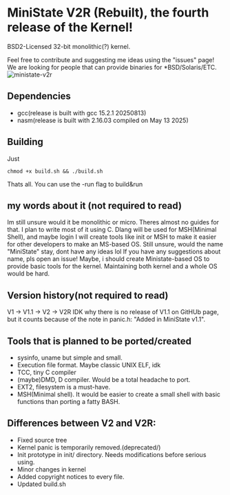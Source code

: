 # MiniState V2R (Rebuilt), the fourth release of the Kernel!
BSD2-Licensed 32-bit monolithic(?) kernel.

Feel free to contribute and suggesting me ideas using the "issues" page!
We are looking for people that can provide binaries for *BSD/Solaris/ETC.
![ministate-v2r](https://i.ibb.co/hRt2c29q/2025-08-23-16-10.png)
## Dependencies
* gcc(release is built with gcc 15.2.1 20250813)
* nasm(release is built with 2.16.03 compiled on May 13 2025)
## Building
Just
```
chmod +x build.sh && ./build.sh
```
Thats all.
You can use the -run flag to build&run
## my words about it (not required to read)
Im still unsure would it be monolithic or micro. Theres almost no guides for that.
I plan to write most of it using C. Dlang will be used for MSH(Minimal Shell), and maybe login
I will create tools like init or MSH to make it easier for other developers to make an MS-based OS.
Still unsure, would the name "MiniState" stay, dont have any ideas lol
If you have any suggestions about name, pls open an issue!
Maybe, i should create Ministate-based OS to provide basic tools for the kernel. Maintaining both kernel and a whole OS would be hard.
## Version history(not required to read)
V1 -> V1.1 -> V2 -> V2R
IDK why there is no release of V1.1 on GitHUb page, but it counts because of the note in panic.h: "Added in MiniState v1.1".
## Tools that is planned to be ported/created
* sysinfo, uname but simple and small.
* Execution file format. Maybe classic UNIX ELF, idk
* TCC, tiny C compiler
* (maybe)DMD, D compiler. Would be a total headache to port.
* EXT2, filesystem is a must-have.
* MSH(Minimal shell). It would be easier to create a small shell with basic functions than porting a fatty BASH.
## Differences between V2 and V2R:
* Fixed source tree
* Kernel panic is temporarily removed.(deprecated/)
* Init prototype in init/ directory. Needs modifications before serious using. 
* Minor changes in kernel
* Added copyright notices to every file.
* Updated build.sh